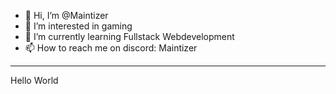 - 👋 Hi, I’m @Maintizer
- 👀 I’m interested in gaming
- 🌱 I’m currently learning Fullstack Webdevelopment
- 📫 How to reach me on discord: Maintizer

---

Hello World

<!---
Maintizer/Maintizer is a ✨ special ✨ repository because its `README.md` (this file) appears on your GitHub profile.
You can click the Preview link to take a look at your changes.
--->
